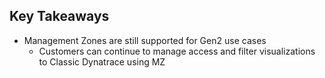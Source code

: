 ## Key Takeaways

* Management Zones are still supported for Gen2 use cases
    - Customers can continue to manage access and filter visualizations to Classic Dynatrace using MZ


  




